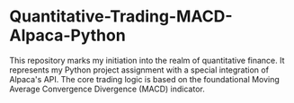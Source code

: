 # Quantitative-Trading-MACD-Alpaca-Python
This repository marks my initiation into the realm of quantitative finance. It represents my Python project assignment  with a special integration of Alpaca's API. The core trading logic is based on the foundational Moving Average Convergence Divergence (MACD) indicator.

